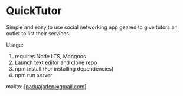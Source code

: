 # QuickTutor
Simple and easy to use social networking app geared to give tutors an outlet to list their services

Usage:
1. requires Node LTS, Mongoos
2. Launch text editor and clone repo
3. npm install  (For installing dependencies)
4. npm run server


mailto: [paduajaden@gmail.com]
